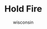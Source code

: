 ---
media: "images/rounds/round_4_2/hold_fire.png"
media_type: image
type: art
title: Hold Fire
author: [wisconsin]
desc: Soviet Lieutenant Lev Arkhipov instructs Driver Nikolai Rubakov to hold fire after reducing NT colonist Percival Lune to viscera.
---